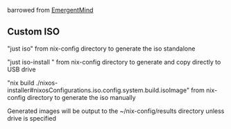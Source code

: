 barrowed from [EmergentMind](https://github.com/EmergentMind/nix-config/blob/a7b108082ccc5fd82322649a0cc4c32f86a53b02/nixos-installer/flake.nix#L56C1-L62C106)

## Custom ISO

"just iso" 
    from nix-config directory to generate the iso standalone

"just iso-install <drive>" 
    from nix-config directory to generate and copy directly to USB drive

"nix build ./nixos-installer#nixosConfigurations.iso.config.system.build.isoImage" 
    from nix-config directory to generate the iso manually


Generated images will be output to the ~/nix-config/results directory unless drive is specified
